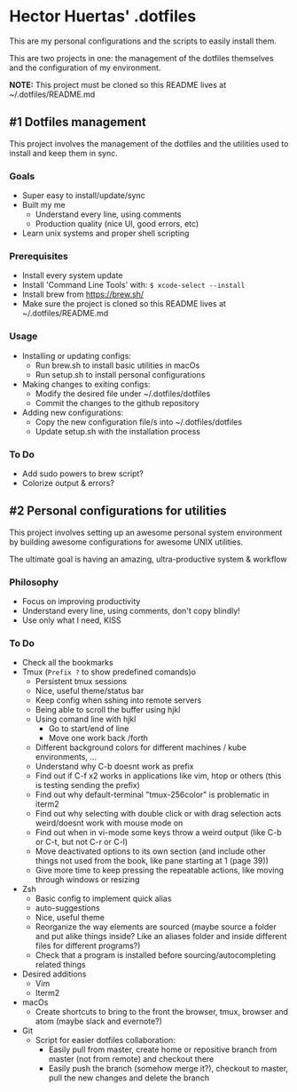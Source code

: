 # Hector Huertas' .dotfiles

This are my personal configurations and the scripts to easily install them.

This are two projects in one: the management of the dotfiles themselves and the configuration of my environment.

**NOTE:** This project must be cloned so this README lives at ~/.dotfiles/README.md

## #1 Dotfiles management

This project involves the management of the dotfiles and the utilities used to install and keep them in sync.

### Goals
* Super easy to install/update/sync
* Built my me
  * Understand every line, using comments
  * Production quality (nice UI, good errors, etc)
* Learn unix systems and proper shell scripting

### Prerequisites
* Install every system update
* Install 'Command Line Tools' with: ```$ xcode-select --install```
* Install brew from https://brew.sh/
* Make sure the project is cloned so this README lives at ~/.dotfiles/README.md

### Usage
* Installing or updating configs:
  * Run brew.sh to install basic utilities in macOs
  * Run setup.sh to install personal configurations
* Making changes to exiting configs:
  * Modify the desired file under ~/.dotfiles/dotfiles
  * Commit the changes to the github repository
* Adding new configurations:
  * Copy the new configuration file/s into ~/.dotfiles/dotfiles
  * Update setup.sh with the installation process

### To Do
* Add sudo powers to brew script?
* Colorize output & errors?

## #2 Personal configurations for utilities

This project involves setting up an awesome personal system environment by building awesome configurations for awesome UNIX utilities.

The ultimate goal is having an amazing, ultra-productive system & workflow

### Philosophy
* Focus on improving productivity
* Understand every line, using comments, don't copy blindly!
* Use only what I need, KISS


### To Do
* Check all the bookmarks
* Tmux (`Prefix ?` to show predefined comands)o
  * Persistent tmux sessions
  * Nice, useful theme/status bar
  * Keep config when sshing into remote servers
  * Being able to scroll the buffer using hjkl
  * Using comand line with hjkl
    * Go to start/end of line
    * Move one work back /forth
  * Different background colors for different machines / kube environments, ...
  * Understand why C-b doesnt work as prefix
  * Find out if C-f x2 works in applications like vim, htop or others (this is testing sending the prefix)
  * Find out why default-terminal "tmux-256color" is problematic in iterm2
  * Find out why selecting with double click or with drag selection acts weird/doesnt work with mouse mode on
  * Find out when in vi-mode some keys throw a weird output (like C-b or C-t, but not C-r or C-l)
  * Move deactivated options to its own section (and include other things not used from the book, like pane starting at 1 (page 39))
  * Give more time to keep pressing the repeatable actions, like moving through windows or resizing
* Zsh
  * Basic config to implement quick alias
  * auto-suggestions
  * Nice, useful theme
  * Reorganize the way elements are sourced (maybe source a folder and put alike things inside? Like an aliases folder and inside different files for different programs?)
  * Check that a program is installed before sourcing/autocompleting related things
* Desired additions
  * Vim
  * Iterm2
* macOs
  * Create shortcuts to bring to the front the browser, tmux, browser and atom (maybe slack and evernote?)
* Git
  * Script for easier dotfiles collaboration:
    * Easily pull from master, create home or repositive branch from master (not from remote) and checkout there
    * Easily push the branch (somehow merge it?), checkout to master, pull the new changes and delete the branch
